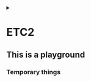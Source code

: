 <link rel="stylesheet" type="text/css" href="/css/header.css">
<link rel="stylesheet" type="text/css" href="/css/bootstrap/5.3.0-alpha1/bootstrap.css">
<div class="sticky-top bg-white pt-1 pb-2" id="header-div-max"></div>
<details id="display-none"><summary></summary>
  <script src="/js/header.js" defer="defer"></script>
  <script src="/js/table/numbering.js" defer="defer"></script>
  <script src="/js/bootstrap/5.3.0-alpha1/bootstrap.bundle.js" defer="defer"></script>
</details>

# ETC2

## This is a playground

### Temporary things

<!--
openldap 은 sha256 을 지원하여 gitlab ldap 설정 중 password 를 sha256 으로 해싱하여 넣을 수 있다.

echo -n 'password' | openssl dgst -sha256

vi /etc/gitlab/gitlab.rb
gitlab_rails['ldap_servers']
  main:
    password: '' # 아까 나온 해시값

sudo gitlab-ctl restart
-->

<!--
SSL 인증서 .jks로 변환

.jks란 java key store의 약자로서 자바 언어에서 사용되는 보안 인증서

# 1. .crt 및 .key 를 조합하여 jenkins.pfx 만들기
# export password 입력 필요!
openssl pkcs12 -export -in <crt인증서 경로>.crt -inkey <private키 경로>.key -out jenkins.pfx

# .pfx 에 포함된 인증서 확인 
openssl pkcs12 -info -in jenkins.pfx

# 2. 위에서 생성한 jenkin.pfx를  .jks 로 변환
keytool -importkeystore -srckeystore jenkins.pfx -srcstoretype pkcs12 -destkeystore jenkins.jks -deststoretype jks

# 3. jenkins 전용 폴더 생성 후 jks 파일 이동
mkdir -p /etc/jenkins
cp jenkins.jks /etc/jenkins/

# 4. key와 폴더 권한 변경
chown -R jenkins: /etc/jenkins
chmod 700 /etc/jenkins
chmod 600 /etc/jenkins/jenkins.jks
-->

<!--
젠킨스 ssl 인증서 config 파일 설정

# 1. config 파일 접속
sudo vi /etc/sysconfig/jenkins

아래와 같이 변경하기
JENKINS_PORT="-1"	# http 포트 비활성화
JENKINS_HTTPS_PORT="9090"	# 젠킨스 포트 설정 (다른 포트여도 ㄱㅊ)
JENKINS_HTTPS_KEYSTORE="/etc/jenkins/jenkins.jks" # 앞서 변환한 .jks 인증서 경로
JENKINS_HTTPS_KEYSTORE_PASSWORD="<인증서 비밀번호>"
JENKINS_HTTPS_LISTEN_ADDRESS="0.0.0.0"	# 모든 ip에서 접근할 수 있도록 변경
JENKINS_ENABLE_ACCESS_LOG="yes"	# 초기 admin 비밀번호를 확인할 수 있도록 로그 활성화

# 2. 젠킨스 재실행
sudo systemctl restart jenkins
-->

<!--
systemctl 에 다운시 복구 설정

vi /etc/systemd/system/${service name}.service
[Service]
Restart=always
RestartSec=60
StartLimitInterval=0
StartLimitBurst=3

sudo systemctl daemon-reload

# for detail : man systemd.service
-->

<!--
systemctl configurations

[Service] # section
Type=simple # simple=프로세스 실행, forking=부모 프로세스 종료되고 자식 프로세스 실행, oneshot=한 번 실행되고 종료, dbus=D-Bus 서비스 실행, notify=시작되면 다른 프로세스에 알림 전송
ExecStart= # 서비스 기동 명령어 또는 스크립트 지정
ExecStop= # 서비스 종료 명령어 또는 스크립트 지정
WorkingDirectory= # 서비스가 실행될 디렉토리 지정
User= # 실행할 사용자
Group= # 실행할 그룹
Restart= # 서비스 종료시 재시작 여부, no, always, on-success, on-failure, on-abornal, on-abort, on-watchdog
RestartSec= # 재시간 간격
StartLimitInterval= # 재시작 제한 시간
StartLimitBurst= # 재시작 제한 횟수
Environment= # 서비스 실행시 환경 변수
# 리소스: LimitCPU, LimitFSIZE, LimitDATA, LimitCORE 등..

-->

<!--
git remote 브랜치를 특정 tag 로 강제 이동시키기 (for force deploy)

git checkout origin/${branch name} -b ${branch name}
git fetch --all --tags
git tag
git reset --hard tags/${tag name}
curl -X DELETE "${gitlab url}/api/v4/projects/${project name}/repository/${branch name}" -H "PRIVATE-TOKEN: ${token}" # project name =  URL-encoded path 로 해야하고 이건 / 를 %2F 로 파싱한거임
git push ${branch name}

-->

<!--
hard link, symbolic link

hard link: ln ${linking target file} ${link file}

symbolic link: ln -s ${linking target file} ${link file}

original file, hard link -> inode1 -> original data
symbolic link -> inode2 -> original file -> inode1 -> original data

inode: 파일의 소유권, 허가권, 파일종류 등의 정보와 해당파일의 실제 데이터가 어디있는지 주소정보
inode block: inode가 모여있는 디스크 공간
data block: 실제 데이터가 저장되어있는 디스크 공간

--test--
mkdir ~/play/link
cd ~/play/link
echo hahahoho > originalfile
ln originalfile hardlink
ln -s originalfile symboliclink

ls -ial
cat hardlink
cat symboliclink

mv original ../
ls -ial

mv ../original ./
ls -ial
-->

<!--
redirect 와 forward 비교

redirect:
client 에게 새로운 url 로 이동하라고 요청
server -> client 에게 3xx(301, 302, 307)을 반환해서 redirect 알림
client 는 새로운 url 로 리퀘스트 수행
client 의 브라우저에서는 redirect 된 주소로 나옴

forward:
server 가 새로운 url 로 가서 직접 처리
client 에서는 이전 요청과 동일한 요청에서 처리된 것으로 생각
server 가 자체적으로 처리하므로 client 는 어떻게 되었는지 모름
client 의 브라우저에서는 최초 url 과 동일한 주소로 나옴
-->

<!--
gitlab 에서 권장하는 ldap 정보 숨기는 방법

gitlab-rake gitlab:ldap:secret:edit EDITOR=vi 명령어를 이용하여 정보 관리
이러면 gitlab.rb 에선 정보를 제거할 수 있음
-->

<!--
linux hash 명령어

sha256 = echo -n 'string' | openssl dgst -sha256
md5 = echo -n 'string' | md5sum
ntlm = echo -n 'string' | iconv -t utf16le | openssl dgst -md4
aes = echo -n 'string' | openssl enc -aes-256-cbc -pass pass: -e -base64

-->

<!--
linux os type 확인

cat /etc/*release
getconf LONG_BIT # linux os bit 확인
-->

<!--
linux bash 특정 문자열 포함 여부 파악하기

if [[ "ab de ssdf" =~ "ss" ]]; then
  echo "true"
else
  echo "false"
fi
-->

<!--
java 에서 super = 부모를 의미함

super.a = 부모의 멤버 변수 a
this.a = 자식의 멤버 변수 a

super() 를 사용하는 이유는 기본적으로 java 는 자식 생성자가 호출될 때 super() 를 컴파일러가 자동으로 삽입함, 하지만 기본 생성자(파라미터가 없는 생성자)가 없는 경우엔 super() 를 넣어주지 않아서 별도 처리를 해주어야함
이땐 super(파라미터 값) 이런식으로 해주어야한다.

-->

<!--
java 버전에 따른 https protocol 버전

java 5 ~ 7 은 TLSv1.0 or SSLv3
Java 8 ~ 16 은 TLSv1.2

Java 5 ~ 7 에서 Java 8 ~ 16 과 https 통신하려면 -Dhttps.protocols=TLSv1.2 를 설정해주어야함

-->

<!--
nginx data size

http {
  client_header_buffer_size 1k; # default: 1k - 클라이언트로부터 수신한 헤더 크기, 헤더 크기를 넘기면 연결이 종료될 수 있음
  client_body_buffer_size 1m; # default: 16k or 8k - 클라이언트로부터 수신한 body 데이터의 버퍼 크기로 메모리 사용량 조절
  client_max_body_size 100m; # default: 1m - 클라이언트로부터 전송되는 요청의 최대 body 크기를 조절
}
-->

<!--
windows memory 사용하지 않는데 점유중일때

1. windows key + R
2. mdsched.exe + enter
3. restart now (recommended)
4. F1
5. move arrow to down & select Extended
6. F10 
7. memo error report
8. Esc (to restart)
-->

<!--
모니터 보호기 무력화

import java.awt.MouseInfo;
import java.awt.PointerInfo;
import java.awt.Robot;

public class Nwl {
  public static void main(String[] args) throws Exception {
    System.out.println("Running...");

    PointerInfo pointerInfo = null;
    Robot robot = new Robot();

    boolean isPending = false;
    while (true) {
      try {
        pointerInfo = MouseInfo.getPointerInfo();
        robot.mouseMove(pointerInfo.getLocation().x, pointerInfo.getLocation().y);

        if (isPending) {
          System.out.println("Restore...");
        }
        isPending = false;
      } catch (Throwable t) {
        if (!isPending) {
          System.out.println("Pending...");
        }
        isPending = true;
      }
      Thread.sleep((5 * 60 * 1000) - 10);
    }
  }
}
-->

<!--
git log 원하는 날짜기간동안 조회

git log --stat --oneline --after="xxxx-xx-xx" --before="xxxx-xx-xx" --pretty=format:"%cd - %s"

git log 주요 옵션
-p: 각 커밋에 적용된 패치를 보여준다.
--stat: 각 커밋에서 수정된 파일의 통계정보를 보여준다.
--shortstat: --stat 명령의 결과 중에서 수정한 파일, 추가된 라인, 삭제된 라인만 보여준다.
--name-only: 커밋 정보중에서 수정된 파일의 목록만 보여준다.
--name-status: 수정된 파일의 목록을 보여줄 뿐만 아니라 파일을 추가한 것인지, 수정한 것인지, 삭제한 것인지도 보여준다.
--abbrev-commit: 40자 짜리 SHA-1 체크섬을 전부 보여주는 것이 아니라 처음 몇 자만 보여준다.
--relative-date: 정확한 시간을 보여주는 것이 아니라 “2 weeks ago” 처럼 상대적인 형식으로 보여준다.
--graph: 브랜치와 머지 히스토리 정보까지 아스키 그래프로 보여준다.
--pretty: 지정한 형식으로 보여준다. 이 옵션에는 oneline, short, full, fuller, format이 있다. format은 원하는 형식으로 출력하고자 할 때 사용한다.
--oneline: --pretty=oneline --abbrev-commit 두 옵션을 함께 사용한 것과 같다.

format 옵션
%H - 커밋 해시
%h - 짧은 길이 커밋 해시
%T - 트리 해시
%t - 짧은 길이 트리 해시
%P - 부모 해시
%p - 짧은 길이 부모 해시
%an - 저자 이름
%ae - 저자 메일
%ad - 저자 시각 (형식은 –-date=옵션 참고)
%ar - 저자 상대적 시각
%cn - 커미터 이름
%ce - 커미터 메일
%cd - 커미터 시각
%cr - 커미터 상대적 시각
%s - 요약

-->

<!--
gitlab timezone 변경

vi /etc/gitlab/gitlab.rb
gitlab_rails['time_zone']='Asia/Seoul' # 로 변경(기존엔 UTC 임)

gitlab-ctl reconfigure
-->

<!--
eclipse 에서 gradle 프로젝트에서 다른 프로젝트 참조하기

1. 참조하는 프로젝트 우클릭 -> Properties 선택
2. 왼쪽 트리 메뉴 Java Build Path 선택
3. Project 탭 선택 -> Add... 버튼 클릭 -> 참조 당하는 프로젝트 선택 -> OK 선택
4. Order and Export 탭 선택 -> 참조 당하는 프로젝트 선택 -> Top -> Apply -> Apply and Close 버튼 선택
-->

<!--
git 기간별 변경된 파일 이력 엑셀로 출력

#! /bin/bash

if [ $# -ne 2 ]; then
  echo "wrong command line."
  echo "usage) $0 2023-08-09 2023-08-11"
  exit 1;
fi
echo "========== 로그 수집 시작 =========="

start_date=$1
end_date=$2
excel_file="$(echo $start_date | cut -c 6-7)$(echo $start_date | cut -c 9-10)-$(echo $end_date | cut -c 6-7)$(echo $end_date | cut -c 9-10)"
echo "Project Name,Commit Date,Source Path,File Name" > $excel_file.csv
for original_project_name in $(ls -d */); do
  project_name=$(echo ${original_project_name%%/});
  project_name=$(echo ${project_name/\//});
  pushd $project_name
    git pull
    for line in $(git log --oneline --name-only --after="$start_date" --before="$end_date" --pretty=format:%cd --date=format:'%Y-%m-%d'); do
      if [[ $line =~ ^[0-9]{4}\-(0[1-9]|1[012])\-(0[1-9]|[12][0-9]|3[01])$ ]];
      then
        cur_date=$line
      else
        modified_file=$(echo ${line/*\//})
        modified_file=$(echo ${modified_file/\.*/})
        echo "$project_name,$cur_date,$line,$modified_file" >> ../$excel_file.csv;
      fi
    done
  popd
done

echo "========== 로그 수집 종료 =========="
-->

<!--
excel 에서 row, column 구분자

excel 에 넣을때 그냥 echo "문자열" > aa.csv 하면 한 셀에 쏵 들어간다
이때 row 는 \n 단위로 끊어져서 들어가고
column 은 ,(콤마) 단위로 끊어져서 들어간다.
-->

<!--
bash shell split by token

IN="bla@some.com;john@home.com"
arrIN=(${IN//;/ })
echo ${arrIN[1]}                  # Output: john@home.com
-->